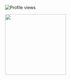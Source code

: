 ![Profile views](https://komarev.com/ghpvc/?username=dimlycore&color=F690A1)

<img src="https://i.ibb.co/FLhY7vKK/7cd5c8384a119f2eacf181b3f02d63b1.gif" width="200">

<!--
**dimlycore/dimlycore** is a ✨ _special_ ✨ repository because its `README.md` (this file) appears on your GitHub profile.

Here are some ideas to get you started:

- 🔭 I’m currently working on ...
- 🌱 I’m currently learning ...
- 👯 I’m looking to collaborate on ...
- 🤔 I’m looking for help with ...
- 💬 Ask me about ...
- 📫 How to reach me: ...
- 😄 Pronouns: ...
- ⚡ Fun fact: ...
-->
